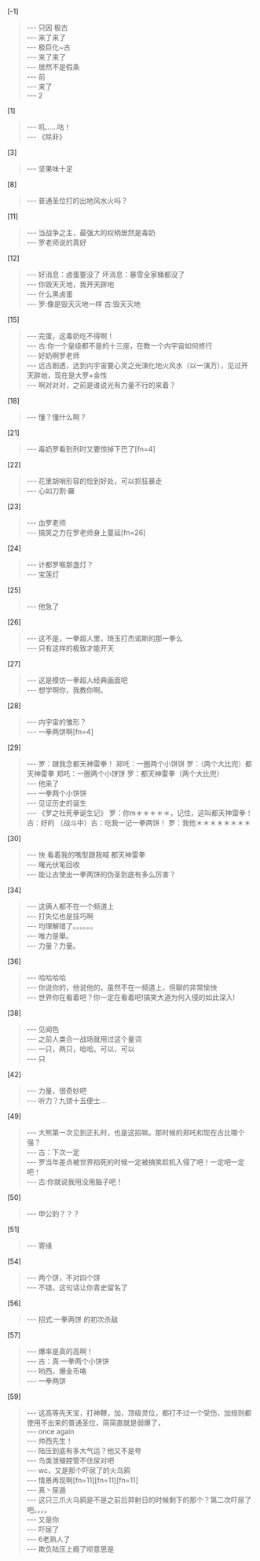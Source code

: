 
[-1] 
>--- 只因
极古<br>
>--- 来了来了<br>
>--- 极巨化~古<br>
>--- 来了来了<br>
>--- 居然不是假条<br>
>--- 前<br>
>--- 来了<br>
>--- 2<br>

[1] 
>--- 叽……咕！<br>
>--- 《除非》<br>

[3] 
>--- 坚果味十足<br>

[8] 
>--- 普通圣位打的出地风水火吗？<br>

[11] 
>--- 当战争之主，最强大的权柄居然是毒奶<br>
>--- 罗老师说的真好<br>

[12] 
>--- 好消息：卤蛋要没了
坏消息：暴雪全家桶都没了<br>
>--- 你毁天灭地，我开天辟地<br>
>--- 什么黑卤蛋<br>
>--- 罗:像是毁天灭地一样
古:毁天灭地<br>

[15] 
>--- 完蛋，这毒奶吃不得啊！<br>
>--- 古:你一个皇级都不是的十三座，在教一个内宇宙如何修行<br>
>--- 好奶啊罗老师<br>
>--- 远古剧透，达到内宇宙要心灵之光演化地火风水（以一演万），见过开天辟地，现在是大罗+金性<br>
>--- 啊对对对，之前是谁说光有力量不行的来着？<br>

[18] 
>--- 懂？懂什么啊？<br>

[21] 
>--- 毒奶罗看到刑时又要惊掉下巴了[fn=4]<br>

[22] 
>--- 花里胡哨形容的恰到好处，可以抓狂暴走<br>
>--- 心如刀割·羅<br>

[23] 
>--- 血罗老师<br>
>--- 搞笑之力在罗老师身上蔓延[fn=26]<br>

[24] 
>--- 计都罗喉那盏灯？<br>
>--- 宝莲灯<br>

[25] 
>--- 他急了<br>

[26] 
>--- 这不是，一拳超人里，琦玉打杰诺斯的那一拳么<br>
>--- 只有这样的极致才能开天<br>

[27] 
>--- 这是模仿一拳超人经典画面吧<br>
>--- 想学啊你，我教你啊。<br>

[28] 
>--- 内宇宙的雏形？<br>
>--- 一拳两饼啊[fn=4]<br>

[29] 
>--- 罗：跟我念都天神雷拳！
郑吒：一圈两个小饼饼
罗：（两个大比兜）都天神雷拳
郑吒：一圈两个小饼饼
罗：都天神雷拳（两个大比兜）<br>
>--- 他来了<br>
>--- 一拳两个小饼饼<br>
>--- 见证历史的诞生<br>
>--- 《罗之社死拳诞生记》
罗：你m＊＊＊＊＊，记住，这叫都天神雷拳！
古：好的
（战斗中）古：吃我一记一拳两饼！
罗：我他＊＊＊＊＊＊＊＊<br>

[30] 
>--- 快 看着我的嘴型跟我喊 都天神雷拳<br>
>--- 曙光伏笔回收<br>
>--- 能让古使出一拳两饼的伪圣到底有多么厉害？<br>

[34] 
>--- 这俩人都不在一个频道上<br>
>--- 打失忆也是技巧啊<br>
>--- 均理解错了。。。。。。<br>
>--- 唯力是舉。<br>
>--- 力量？力量。<br>

[36] 
>--- 哈哈哈哈<br>
>--- 你说你的，他说他的，虽然不在一频道上，但聊的非常愉快<br>
>--- 世界你在看着吧？你一定在看着吧!搞笑大道为何入侵的如此深入!<br>

[38] 
>--- 见闻色<br>
>--- 之前人类合一战场就用过这个量词<br>
>--- 一只，两只，哈哈。可以，可以<br>
>--- 只<br>

[42] 
>--- 力量，很奇妙吧<br>
>--- 听力？九镑十五便士…<br>

[49] 
>--- 大熊第一次见到正扎时，也是这招嘛。那时候的郑吒和现在古比哪个强？<br>
>--- 古：下次一定<br>
>--- 罗当年差点被世界掐死的时候一定被搞笑趁机入侵了吧！一定吧一定吧！<br>
>--- 古:你就说我用没用脑子吧！<br>

[50] 
>--- 申公豹？？？<br>

[51] 
>--- 寄缘<br>

[54] 
>--- 两个饼，不对四个饼<br>
>--- 不错，这句话让你青史留名了<br>

[56] 
>--- 招式:一拳两饼 的初次杀敌<br>

[57] 
>--- 爆率是真的高啊！<br>
>--- 古：真·一拳两个小饼饼<br>
>--- 哟西，爆金币咯<br>
>--- 一拳两饼<br>

[59] 
>--- 这高等先天宝，打神鞭，加，顶级灵位，都打不过一个受伤，加规则都使用不出来的普通圣位，简简直就是弱爆了，<br>
>--- once again<br>
>--- 帅西先生！<br>
>--- 陆压到底有多大气运？他又不是夸<br>
>--- 鸟类泄殖腔管不住尿对吧<br>
>--- wc，又是那个吓尿了的火乌鸦<br>
>--- 情景再现啊[fn=11][fn=11][fn=11]<br>
>--- 真丶尿遁<br>
>--- 这只三爪火乌鸦是不是之前后羿射日的时候剩下的那个？第二次吓尿了吧。。。。<br>
>--- 又是你<br>
>--- 吓尿了<br>
>--- 6老熟人了<br>
>--- 欺负陆压上瘾了呗意思是<br>
